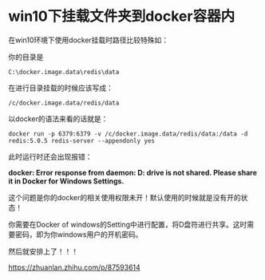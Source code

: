 # win10下挂载文件夹到docker容器内

在win10环境下使用docker挂载时路径比较特殊如：

你的目录是

```text
C:\docker.image.data\redis\data
```

在进行目录挂载的时候应该写成：

```text
/c/docker.image.data/redis/data
```

以docker的语法来看的话就是：

```text
docker run -p 6379:6379 -v /c/docker.image.data/redis/data:/data -d redis:5.0.5 redis-server --appendonly yes
```

此时运行时还会出现报错：

**docker: Error response from daemon: D: drive is not shared. Please share it in Docker for Windows Settings.**

这个问题是你的docker的相关使用权限未开！默认使用的时候就是没有开的状态！

你需要在Docker of windows的Setting中进行配置，将D盘符进行共享。这时需要密码，即为你windows用户的开机密码。

然后就安排上了！！！





https://zhuanlan.zhihu.com/p/87593614